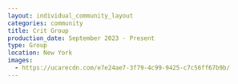 ```yaml
---
layout: individual_community_layout
categories: community
title: Crit Group
production_date: September 2023 - Present
type: Group
location: New York
images:
  - https://ucarecdn.com/e7e24ae7-3f79-4c99-9425-c7c56ff67b9b/
---
```

